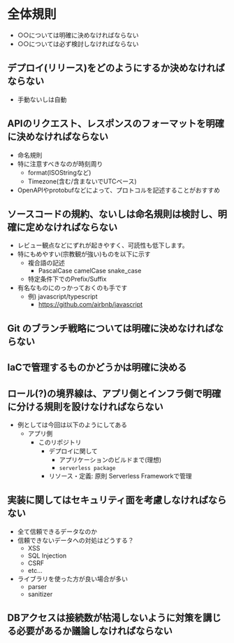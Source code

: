 # 全体規則

- ○○については明確に決めなければならない
- ○○については必ず検討しなければならない

## デプロイ(リリース)をどのようにするか決めなければならない

- 手動ないしは自動

## APIのリクエスト、レスポンスのフォーマットを明確に決めなければならない

- 命名規則
- 特に注意すべきなのが時刻周り
  - format(ISOStringなど)
  - Timezone(含む/含まないでUTCベース)
- OpenAPIやprotobufなどによって、プロトコルを記述することがおすすめ

## ソースコードの規約、ないしは命名規則は検討し、明確に定めなければならない

- レビュー観点などにずれが起きやすく、可読性も低下します。
- 特にもめやすい(宗教観が強い)ものを以下に示す
  - 複合語の記述
    - PascalCase camelCase snake_case
  - 特定条件下でのPrefix/Suffix
- 有名なものにのっかっておくのも手です
  - 例) javascript/typescript
    - <https://github.com/airbnb/javascript>

## Git のブランチ戦略については明確に決めなければならない

## IaCで管理するものかどうかは明確に決める

## ロール(?)の境界線は、アプリ側とインフラ側で明確に分ける規則を設けなければならない

- 例としては今回は以下のようにしてある
  - アプリ側
    - このリポジトリ
      - デプロイに関して
        - アプリケーションのビルドまで(理想)
        - `serverless package`
      - リソース・定義: 原則 Serverless Frameworkで管理

## 実装に関してはセキュリティ面を考慮しなければならない

- 全て信頼できるデータなのか
- 信頼できないデータへの対処はどうする？
  - XSS
  - SQL Injection
  - CSRF
  - etc...
- ライブラリを使った方が良い場合が多い
  - parser
  - sanitizer

## DBアクセスは接続数が枯渇しないように対策を講じる必要があるか議論しなければならない
  
